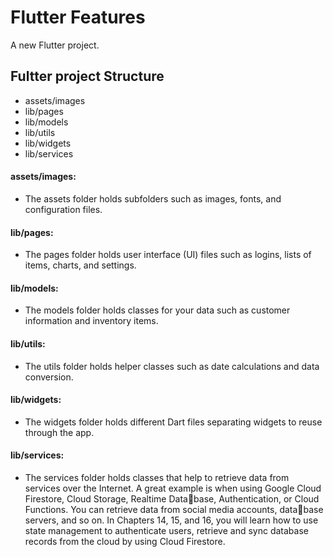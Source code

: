 # Flutter Features

A new Flutter project.

## Fultter project Structure 
- assets/images
- lib/pages
- lib/models
- lib/utils
- lib/widgets
- lib/services

#### assets/images: 
- The assets folder holds subfolders such as images, fonts, and configuration files.
#### lib/pages: 
- The pages folder holds user interface (UI) files such as logins, lists of items, charts, 
and settings.
#### lib/models: 
- The models folder holds classes for your data such as customer information and 
inventory items.
#### lib/utils: 
- The utils folder holds helper classes such as date calculations and data conversion.
#### lib/widgets: 
- The widgets folder holds different Dart files separating widgets to reuse 
through the app.
#### lib/services: 
- The services folder holds classes that help to retrieve data from services over the 
Internet. A great example is when using Google Cloud Firestore, Cloud Storage, Realtime Database, Authentication, or Cloud Functions. You can retrieve data from social media accounts, database servers, and so on. In Chapters 14, 15, and 16, you will learn how to use state management to 
authenticate users, retrieve and sync database records from the cloud by using Cloud Firestore.


